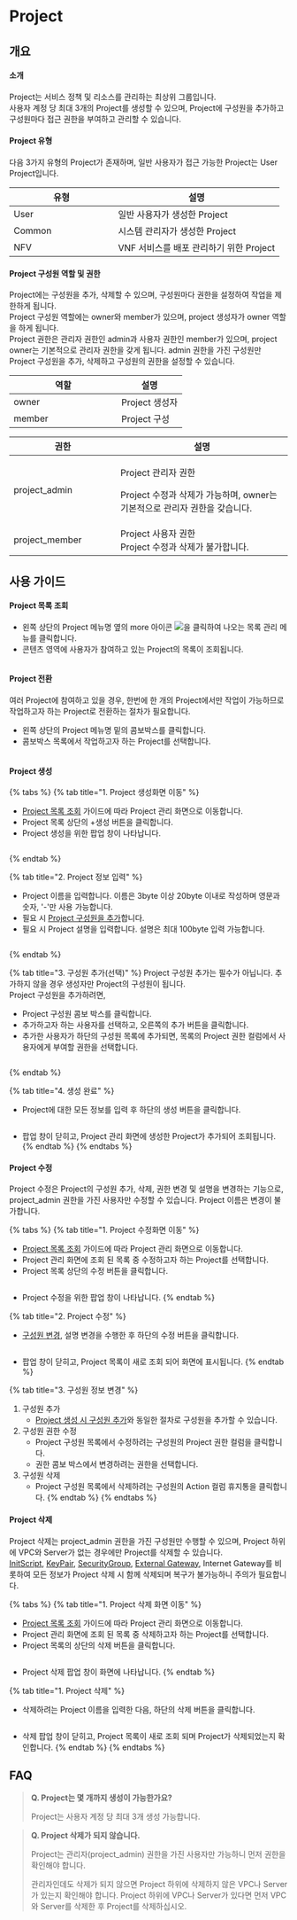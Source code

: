 # Project

## 개요

#### 소개

Project는 서비스 정책 및 리소스를 관리하는 최상위 그룹입니다.\
사용자 계정 당 최대 3개의 Project를 생성할 수 있으며, Project에 구성원을 추가하고 구성원마다 접근 권한을 부여하고 관리할 수 있습니다.

#### Project 유형

다음 3가지 유형의 Project가 존재하며, 일반 사용자가 접근 가능한 Project는 User Project입니다.

<table><thead><tr><th width="173">유형</th><th>설명</th></tr></thead><tbody><tr><td>User</td><td>일반 사용자가 생성한 Project</td></tr><tr><td>Common</td><td>시스템 관리자가 생성한 Project</td></tr><tr><td>NFV</td><td>VNF 서비스를 배포 관리하기 위한 Project</td></tr></tbody></table>

#### Project 구성원 역할 및 권한

Project에는 구성원을 추가, 삭제할 수 있으며, 구성원마다 권한을 설정하여 작업을 제한하게 됩니다.\
Project 구성원 역할에는 owner와 member가 있으며, project 생성자가 owner 역할을 하게 됩니다.\
Project 권한은 관리자 권한인 admin과 사용자 권한인 member가 있으며, project owner는 기본적으로 관리자 권한을 갖게 됩니다. admin 권한을 가진 구성원만 Project 구성원을 추가, 삭제하고 구성원의 권한을 설정할 수 있습니다.&#x20;

<table><thead><tr><th width="179">역할</th><th>설명</th></tr></thead><tbody><tr><td>owner</td><td>Project 생성자</td></tr><tr><td>member</td><td>Project 구성</td></tr></tbody></table>

<table><thead><tr><th width="177.33333333333331">권한</th><th>설명</th></tr></thead><tbody><tr><td>project_admin</td><td><p>Project 관리자 권한</p><p>Project 수정과 삭제가 가능하며, owner는 기본적으로 관리자 권한을 갖습니다. </p></td></tr><tr><td>project_member</td><td>Project 사용자 권한<br>Project 수정과 삭제가 불가합니다. </td></tr></tbody></table>

## 사용 가이드

#### Project 목록 조회

* 왼쪽 상단의 Project 메뉴명 옆의 more 아이콘 ![](<../.gitbook/assets/image (196).png>)을 클릭하여 나오는 목록 관리 메뉴를 클릭합니다.
* 콘텐츠 영역에 사용자가 참여하고 있는 Project의 목록이 조회됩니다.

<div align="center">

<figure><img src="../.gitbook/assets/스크린샷 2023-03-07 오전 8.59.03 (1).png" alt=""><figcaption></figcaption></figure>

</div>

#### Project 전환

여러 Project에 참여하고 있을 경우, 한번에 한 개의 Project에서만 작업이 가능하므로 작업하고자 하는 Project로 전환하는 절차가 필요합니다.

* 왼쪽 상단의 Project 메뉴명 밑의 콤보박스를 클릭합니다.
* 콤보박스 목록에서 작업하고자 하는 Project를 선택합니다.

<figure><img src="../.gitbook/assets/스크린샷 2023-03-07 오전 9.03.23.png" alt=""><figcaption></figcaption></figure>

#### Project 생성

{% tabs %}
{% tab title="1. Project 생성화면 이동" %}
* [Project 목록 조회](project.md#project-3) 가이드에 따라 Project 관리 화면으로 이동합니다.
* Project 목록 상단의 +생성 버튼을 클릭합니다.
* Project 생성을 위한 팝업 창이 나타납니다.

<figure><img src="../.gitbook/assets/image (208).png" alt=""><figcaption></figcaption></figure>
{% endtab %}

{% tab title="2. Project 정보 입력" %}
* Project 이름을 입력합니다. 이름은 3byte 이상 20byte 이내로 작성하며 영문과 숫자, '-'만 사용 가능합니다.
* 필요 시 [Project 구성원을 추가](project.md#3.)합니다.
* 필요 시 Project 설명을 입력합니다. 설명은 최대 100byte 입력 가능합니다.

<figure><img src="../.gitbook/assets/image (187).png" alt=""><figcaption></figcaption></figure>
{% endtab %}

{% tab title="3. 구성원 추가(선택)" %}
Project 구성원 추가는 필수가 아닙니다. 추가하지 않을 경우 생성자만 Project의 구성원이 됩니다.\
Project 구성원을 추가하려면,&#x20;

* Project 구성원 콤보 박스를 클릭합니다.
* 추가하고자 하는 사용자를 선택하고, 오른쪽의 추가 버튼을 클릭합니다.
* 추가한 사용자가 하단의 구성원 목록에 추가되면, 목록의 Project 권한 컬럼에서 사용자에게 부여할 권한을 선택합니다.

<figure><img src="../.gitbook/assets/image (57).png" alt=""><figcaption></figcaption></figure>
{% endtab %}

{% tab title="4. 생성 완료" %}
* Project에 대한 모든 정보를 입력 후 하단의 생성 버튼을 클릭합니다.

<figure><img src="../.gitbook/assets/image (66).png" alt=""><figcaption></figcaption></figure>

* 팝업 창이 닫히고, Project 관리 화면에 생성한 Project가 추가되어 조회됩니다.
{% endtab %}
{% endtabs %}



#### Project 수정

Project 수정은 Project의 구성원 추가, 삭제, 권한 변경 및 설명을 변경하는 기능으로, project\_admin 권한을 가진 사용자만 수정할 수 있습니다. Project 이름은 변경이 불가합니다.

{% tabs %}
{% tab title="1. Project 수정화면 이동" %}
* [Project 목록 조회](project.md#project-3) 가이드에 따라 Project 관리 화면으로 이동합니다.
* Project 관리 화면에 조회 된 목록 중 수정하고자 하는 Project를 선택합니다.
* Project 목록 상단의 수정 버튼을 클릭합니다.

<figure><img src="../.gitbook/assets/image (205).png" alt=""><figcaption></figcaption></figure>

* Project 수정을 위한 팝업 창이 나타납니다.
{% endtab %}

{% tab title="2. Project 수정" %}
* [구성원 변경](project.md#2.), 설명 변경을 수행한 후 하단의 수정 버튼을 클릭합니다.

<figure><img src="../.gitbook/assets/image (192).png" alt=""><figcaption></figcaption></figure>

* 팝업 창이 닫히고, Project 목록이 새로 조회 되어 화면에 표시됩니다.
{% endtab %}

{% tab title="3. 구성원 정보 변경" %}
1. 구성원 추가
   * [Project 생성 시 구성원 추가](project.md#3.)와 동일한 절차로 구성원을 추가할 수 있습니다.
2. 구성원 권한 수정
   * Project 구성원  목록에서 수정하려는 구성원의 Project 권한 컬럼을 클릭합니다.
   * 권한 콤보 박스에서 변경하려는 권한을 선택합니다.
3. 구성원 삭제
   * Project 구성원 목록에서 삭제하려는 구성원의 Action 컬럼 휴지통을 클릭합니다.
{% endtab %}
{% endtabs %}



#### Project 삭제

Project 삭제는 project\_admin 권한을 가진 구성원만 수행할 수 있으며, Project 하위에 VPC와 Server가 없는 경우에만 Project를 삭제할 수 있습니다. \
[InitScript](../compute/init-script.md), [KeyPair](../compute/key-pair.md), [SecurityGroup](../compute/security-group/), [External Gateway](../network/gateway.md), Internet Gateway를 비롯하여 모든 정보가 Project 삭제 시 함께 삭제되며 복구가 불가능하니 주의가 필요합니다.

{% tabs %}
{% tab title="1. Project 삭제 화면 이동" %}
* [Project 목록 조회](project.md#project-3) 가이드에 따라 Project 관리 화면으로 이동합니다.
* Project 관리 화면에 조회 된 목록 중 삭제하고자 하는 Project를 선택합니다.
* Project 목록의 상단의 삭제 버튼을 클릭합니다.

<figure><img src="../.gitbook/assets/image (206).png" alt=""><figcaption></figcaption></figure>

* Project 삭제 팝업 창이 화면에 나타납니다.
{% endtab %}

{% tab title="1. Project 삭제" %}
* 삭제하려는 Project 이름을 입력한 다음, 하단의 삭제 버튼을 클릭합니다.

<figure><img src="../.gitbook/assets/image (91).png" alt=""><figcaption></figcaption></figure>

* 삭제 팝업 창이 닫히고, Project 목록이 새로 조회 되며 Project가 삭제되었는지 확인합니다.
{% endtab %}
{% endtabs %}



## FAQ

> **Q. Project는 몇 개까지 생성이 가능한가요?**
>
> Project는 사용자 계정 당 최대 3개 생성 가능합니다.

> **Q. Project 삭제가 되지 않습니다.**
>
> Project는 관리자(project\_admin) 권한을 가진 사용자만 가능하니 먼저 권한을 확인해야 합니다.
>
> 관리자인데도 삭제가 되지 않으면 Project 하위에 삭제하지 않은 VPC나 Server가 있는지 확인해야 합니다. Project 하위에 VPC나 Server가 있다면 먼저 VPC와 Server를 삭제한 후 Project를 삭제하십시오.
